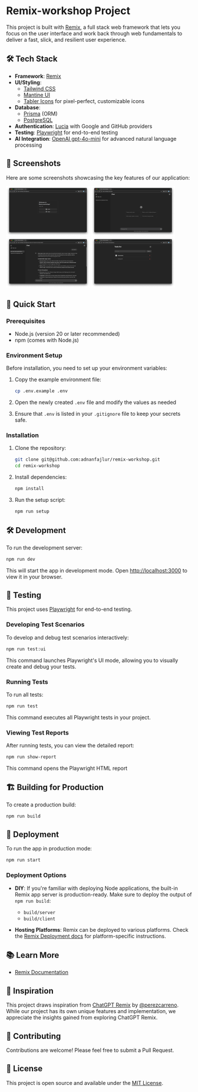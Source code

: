 # Remix-workshop Project

This project is built with [Remix](https://remix.run/), a full stack web framework that lets you focus on the user interface and work back through web fundamentals to deliver a fast, slick, and resilient user experience.

## 🛠️ Tech Stack

- **Framework**: [Remix](https://remix.run/)
- **UI/Styling**: 
  - [Tailwind CSS](https://tailwindcss.com/)
  - [Mantine UI](https://mantine.dev/)
  - [Tabler Icons](https://tabler.io/icons) for pixel-perfect, customizable icons
- **Database**: 
  - [Prisma](https://www.prisma.io/) (ORM)
  - [PostgreSQL](https://www.postgresql.org/)
- **Authentication**: [Lucia](https://lucia-auth.com/) with Google and GitHub providers
- **Testing**: [Playwright](https://playwright.dev/) for end-to-end testing
- **AI Integration**: [OpenAI gpt-4o-mini](https://openai.com/gpt-4) for advanced natural language processing


## 📸 Screenshots

Here are some screenshots showcasing the key features of our application:

<p float="left">
  <img src="screenshots/auth.png" width="45%" />
  <img src="screenshots/chat.png" width="45%" />
  <img src="screenshots/chat-2.png" width="45%" />
  <img src="screenshots/todo.png" width="45%" />
</p>


## 🚀 Quick Start

### Prerequisites

- Node.js (version 20 or later recommended)
- npm (comes with Node.js)

### Environment Setup

Before installation, you need to set up your environment variables:

1. Copy the example environment file:
   ```sh
   cp .env.example .env
   ```

2. Open the newly created `.env` file and modify the values as needed

3. Ensure that `.env` is listed in your `.gitignore` file to keep your secrets safe.


### Installation

1. Clone the repository:
   ```sh
   git clone git@github.com:adnanfajlur/remix-workshop.git
   cd remix-workshop
   ```

2. Install dependencies:
   ```sh
   npm install
   ```

3. Run the setup script:
   ```sh
   npm run setup
   ```

## 🛠️ Development

To run the development server:

```sh
npm run dev
```

This will start the app in development mode. Open [http://localhost:3000](http://localhost:3000) to view it in your browser.

## 🧪 Testing

This project uses [Playwright](https://playwright.dev/) for end-to-end testing.

### Developing Test Scenarios

To develop and debug test scenarios interactively:

```sh
npm run test:ui
```

This command launches Playwright's UI mode, allowing you to visually create and debug your tests.

### Running Tests

To run all tests:

```sh
npm run test
```

This command executes all Playwright tests in your project.

### Viewing Test Reports

After running tests, you can view the detailed report:

```sh
npm run show-report
```

This command opens the Playwright HTML report

## 🏗️ Building for Production

To create a production build:

```sh
npm run build
```

## 🚀 Deployment

To run the app in production mode:

```sh
npm run start
```

### Deployment Options

- **DIY**: If you're familiar with deploying Node applications, the built-in Remix app server is production-ready. Make sure to deploy the output of `npm run build`:
  - `build/server`
  - `build/client`

- **Hosting Platforms**: Remix can be deployed to various platforms. Check the [Remix Deployment docs](https://remix.run/docs/en/v1/guides/deployment) for platform-specific instructions.

## 📚 Learn More

- [Remix Documentation](https://remix.run/docs)

## 🌟 Inspiration

This project draws inspiration from [ChatGPT Remix](https://github.com/perezcarreno/chatgpt-remix) by [@perezcarreno](https://github.com/perezcarreno). While our project has its own unique features and implementation, we appreciate the insights gained from exploring ChatGPT Remix.

## 🤝 Contributing

Contributions are welcome! Please feel free to submit a Pull Request.

## 📄 License

This project is open source and available under the [MIT License](LICENSE).
